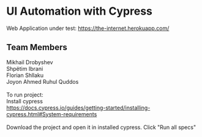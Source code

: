 # UI Automation with Cypress

Web Application under test: https://the-internet.herokuapp.com/

## Team Members

Mikhail Drobyshev<br>
Shpëtim Ibrani<br>
Florian Shllaku<br>
Joyon Ahmed Ruhul Quddos<br>
<br>
To run project:<br>
Install cypress<br>
https://docs.cypress.io/guides/getting-started/installing-cypress.html#System-requirements<br>
<br>
Download the project and open it in installed cypress. Click "Run all specs"
